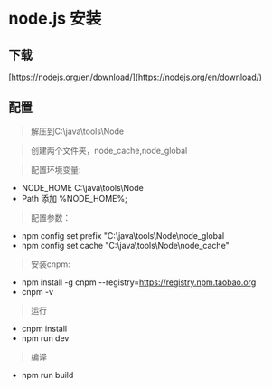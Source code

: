 # node.js 安装
## 下载
 [https://nodejs.org/en/download/](https://nodejs.org/en/download/)
## 配置
> 解压到C:\java\tools\Node

> 创建两个文件夹，node_cache,node_global

> 配置环境变量:
+ NODE_HOME C:\java\tools\Node
+ Path 添加 %NODE_HOME%;
> 配置参数：
+ npm config set prefix "C:\java\tools\Node\node_global
+ npm config set cache "C:\java\tools\Node\node_cache"
> 安装cnpm:
+ npm install -g cnpm --registry=https://registry.npm.taobao.org
+ cnpm -v

> 运行
+ cnpm install
+ npm run dev

> 编译
+ npm run build